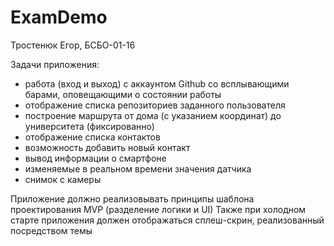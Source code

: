 # ExamDemo
Тростенюк Егор, БСБО-01-16

Задачи приложения:
* работа (вход и выход) с аккаунтом Github со всплывающими барами, оповещающими о состоянии работы
* отображение списка репозиториев заданного пользователя
* построение маршрута от дома (с указанием координат) до университета (фиксированно)
* отображение списка контактов
* возможность добавить новый контакт
* вывод информации о смартфоне
* изменяемые в реальном времени значения датчика
* снимок с камеры

Приложение должно реализовывать принципы шаблона проектирования MVP (разделение логики и UI)
Также при холодном старте приложения должен отображаться сплеш-скрин, реализованный посредством темы

